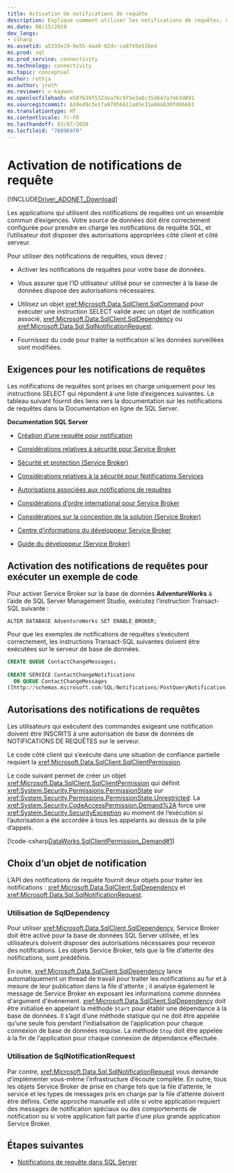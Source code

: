```yaml
---
title: Activation de notifications de requête
description: Explique comment utiliser les notifications de requêtes, notamment les exigences pour les activer et les utiliser.
ms.date: 08/15/2019
dev_langs:
- csharp
ms.assetid: a5333e19-8e55-4aa9-82dc-ca8745e516ed
ms.prod: sql
ms.prod_service: connectivity
ms.technology: connectivity
ms.topic: conceptual
author: rothja
ms.author: jroth
ms.reviewer: v-kaywon
ms.openlocfilehash: e587639f5323ea76c975e3a8c35d647a7eb3d891
ms.sourcegitcommit: 610e49c3e1fa97056611a85e31e06ab30fd866b1
ms.translationtype: HT
ms.contentlocale: fr-FR
ms.lasthandoff: 03/07/2020
ms.locfileid: "78896970"
---
```

# <a name="enabling-query-notifications"></a>Activation de notifications de requête

[!INCLUDE[Driver_ADONET_Download](../../../includes/driver_adonet_download.md)]

Les applications qui utilisent des notifications de requêtes ont un ensemble commun d’exigences. Votre source de données doit être correctement configurée pour prendre en charge les notifications de requête SQL, et l’utilisateur doit disposer des autorisations appropriées côté client et côté serveur.  
  
Pour utiliser des notifications de requêtes, vous devez :  
  
- Activer les notifications de requêtes pour votre base de données.  
  
- Vous assurer que l’ID utilisateur utilisé pour se connecter à la base de données dispose des autorisations nécessaires.  
  
- Utilisez un objet <xref:Microsoft.Data.SqlClient.SqlCommand> pour exécuter une instruction SELECT valide avec un objet de notification associé, <xref:Microsoft.Data.SqlClient.SqlDependency> ou <xref:Microsoft.Data.Sql.SqlNotificationRequest>.  
  
- Fournissez du code pour traiter la notification si les données surveillées sont modifiées.  
  
## <a name="query-notifications-requirements"></a>Exigences pour les notifications de requêtes  
Les notifications de requêtes sont prises en charge uniquement pour les instructions SELECT qui répondent à une liste d’exigences suivantes. Le tableau suivant fournit des liens vers la documentation sur les notifications de requêtes dans la Documentation en ligne de SQL Server.  
  
**Documentation SQL Server**  
  
- [Création d’une requête pour notification](https://docs.microsoft.com/previous-versions/sql/sql-server-2008-r2/ms181122(v=sql.105))  
  
- [Considérations relatives à sécurité pour Service Broker](https://docs.microsoft.com/previous-versions/sql/sql-server-2005/ms166059(v=sql.90))  
  
- [Sécurité et protection (Service Broker)](https://docs.microsoft.com/previous-versions/sql/sql-server-2008-r2/bb522911(v=sql.105))  
  
- [Considérations relatives à la sécurité pour Notifications Services](https://docs.microsoft.com/previous-versions/sql/sql-server-2005/ms172604(v=sql.90))  
  
- [Autorisations associées aux notifications de requêtes](https://docs.microsoft.com/previous-versions/sql/sql-server-2008-r2/ms188311(v=sql.105))  
  
- [Considérations d’ordre international pour Service Broker](https://docs.microsoft.com/previous-versions/sql/sql-server-2005/ms166028(v=sql.90))  
  
- [Considérations sur la conception de la solution (Service Broker)](https://docs.microsoft.com/previous-versions/sql/sql-server-2008-r2/bb522899(v=sql.105))  
  
- [Centre d’informations du développeur Service Broker](https://docs.microsoft.com/previous-versions/sql/sql-server-2008-r2/ms166100(v=sql.105))  
  
- [Guide du développeur (Service Broker)](https://docs.microsoft.com/previous-versions/sql/sql-server-2008-r2/bb522908(v=sql.105))  
  
## <a name="enabling-query-notifications-to-run-sample-code"></a>Activation des notifications de requêtes pour exécuter un exemple de code  
Pour activer Service Broker sur la base de données **AdventureWorks** à l’aide de SQL Server Management Studio, exécutez l’instruction Transact-SQL suivante :  
  
`ALTER DATABASE AdventureWorks SET ENABLE_BROKER;`  
  
Pour que les exemples de notifications de requêtes s’exécutent correctement, les instructions Transact-SQL suivantes doivent être exécutées sur le serveur de base de données.  
  
```sql
CREATE QUEUE ContactChangeMessages;  
  
CREATE SERVICE ContactChangeNotifications  
  ON QUEUE ContactChangeMessages  
([http://schemas.microsoft.com/SQL/Notifications/PostQueryNotification]);  
```  
  
## <a name="query-notifications-permissions"></a>Autorisations des notifications de requêtes  
Les utilisateurs qui exécutent des commandes exigeant une notification doivent être INSCRITS à une autorisation de base de données de NOTIFICATIONS DE REQUÊTES sur le serveur.  
  
Le code côté client qui s’exécute dans une situation de confiance partielle requiert la <xref:Microsoft.Data.SqlClient.SqlClientPermission>.  
  
Le code suivant permet de créer un objet <xref:Microsoft.Data.SqlClient.SqlClientPermission> qui définit <xref:System.Security.Permissions.PermissionState> sur <xref:System.Security.Permissions.PermissionState.Unrestricted>. La <xref:System.Security.CodeAccessPermission.Demand%2A> force une <xref:System.Security.SecurityException> au moment de l’exécution si l’autorisation a été accordée à tous les appelants au dessus de la pile d’appels.  
  
[!code-csharp[DataWorks SqlClientPermission_Demand#1](~/../sqlclient/doc/samples/SqlClientPermission_Demand.cs#1)]
  
## <a name="choosing-a-notification-object"></a>Choix d’un objet de notification  
L’API des notifications de requête fournit deux objets pour traiter les notifications : <xref:Microsoft.Data.SqlClient.SqlDependency> et <xref:Microsoft.Data.Sql.SqlNotificationRequest>.
  
### <a name="using-sqldependency"></a>Utilisation de SqlDependency  
Pour utiliser <xref:Microsoft.Data.SqlClient.SqlDependency>, Service Broker doit être activé pour la base de données SQL Server utilisée, et les utilisateurs doivent disposer des autorisations nécessaires pour recevoir des notifications. Les objets Service Broker, tels que la file d’attente des notifications, sont prédéfinis.  
  
En outre, <xref:Microsoft.Data.SqlClient.SqlDependency> lance automatiquement un thread de travail pour traiter les notifications au fur et à mesure de leur publication dans la file d'attente ; il analyse également le message de Service Broker en exposant les informations comme données d'argument d'événement. <xref:Microsoft.Data.SqlClient.SqlDependency> doit être initialisé en appelant la méthode `Start` pour établir une dépendance à la base de données. Il s’agit d’une méthode statique qui ne doit être appelée qu’une seule fois pendant l’initialisation de l’application pour chaque connexion de base de données requise. La méthode `Stop` doit être appelée à la fin de l’application pour chaque connexion de dépendance effectuée.  
  
### <a name="using-sqlnotificationrequest"></a>Utilisation de SqlNotificationRequest  
Par contre, <xref:Microsoft.Data.Sql.SqlNotificationRequest> vous demande d’implémenter vous-même l’infrastructure d’écoute complète. En outre, tous les objets Service Broker de prise en charge tels que la file d’attente, le service et les types de messages pris en charge par la file d’attente doivent être définis. Cette approche manuelle est utile si votre application requiert des messages de notification spéciaux ou des comportements de notification ou si votre application fait partie d’une plus grande application Service Broker.  
  
## <a name="next-steps"></a>Étapes suivantes
- [Notifications de requête dans SQL Server](query-notifications-sql-server.md)
